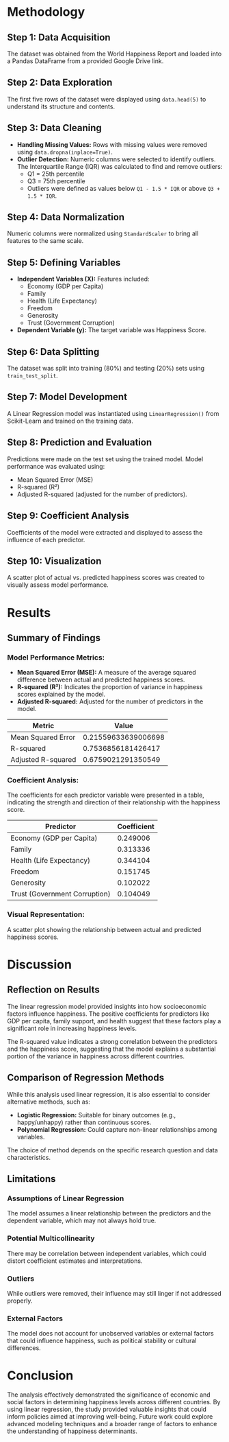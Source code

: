 # Methodology

## Step 1: Data Acquisition
The dataset was obtained from the World Happiness Report and loaded into a Pandas DataFrame from a provided Google Drive link.

## Step 2: Data Exploration
The first five rows of the dataset were displayed using `data.head(5)` to understand its structure and contents.

## Step 3: Data Cleaning

- **Handling Missing Values:** Rows with missing values were removed using `data.dropna(inplace=True)`.
- **Outlier Detection:** Numeric columns were selected to identify outliers. The Interquartile Range (IQR) was calculated to find and remove outliers:
  - Q1 = 25th percentile
  - Q3 = 75th percentile
  - Outliers were defined as values below `Q1 - 1.5 * IQR` or above `Q3 + 1.5 * IQR`.

## Step 4: Data Normalization
Numeric columns were normalized using `StandardScaler` to bring all features to the same scale.

## Step 5: Defining Variables

- **Independent Variables (X):** Features included:
  - Economy (GDP per Capita)
  - Family
  - Health (Life Expectancy)
  - Freedom
  - Generosity
  - Trust (Government Corruption)
- **Dependent Variable (y):** The target variable was Happiness Score.

## Step 6: Data Splitting
The dataset was split into training (80%) and testing (20%) sets using `train_test_split`.

## Step 7: Model Development
A Linear Regression model was instantiated using `LinearRegression()` from Scikit-Learn and trained on the training data.

## Step 8: Prediction and Evaluation
Predictions were made on the test set using the trained model. Model performance was evaluated using:
  - Mean Squared Error (MSE)
  - R-squared (R²)
  - Adjusted R-squared (adjusted for the number of predictors).

## Step 9: Coefficient Analysis
Coefficients of the model were extracted and displayed to assess the influence of each predictor.

## Step 10: Visualization
A scatter plot of actual vs. predicted happiness scores was created to visually assess model performance.

# Results

## Summary of Findings

### Model Performance Metrics:
- **Mean Squared Error (MSE):** A measure of the average squared difference between actual and predicted happiness scores.
- **R-squared (R²):** Indicates the proportion of variance in happiness scores explained by the model.
- **Adjusted R-squared:** Adjusted for the number of predictors in the model.

| Metric                 | Value              |
|------------------------|--------------------|
| Mean Squared Error     | 0.21559633639006698 |
| R-squared              | 0.7536856181426417  |
| Adjusted R-squared     | 0.6759021291350549  |

### Coefficient Analysis:
The coefficients for each predictor variable were presented in a table, indicating the strength and direction of their relationship with the happiness score.

| Predictor                   | Coefficient |
|-----------------------------|-------------|
| Economy (GDP per Capita)    | 0.249006    |
| Family                      | 0.313336    |
| Health (Life Expectancy)    | 0.344104    |
| Freedom                     | 0.151745    |
| Generosity                  | 0.102022    |
| Trust (Government Corruption) | 0.104049 |

### Visual Representation:
A scatter plot showing the relationship between actual and predicted happiness scores.

# Discussion

## Reflection on Results
The linear regression model provided insights into how socioeconomic factors influence happiness. The positive coefficients for predictors like GDP per capita, family support, and health suggest that these factors play a significant role in increasing happiness levels.

The R-squared value indicates a strong correlation between the predictors and the happiness score, suggesting that the model explains a substantial portion of the variance in happiness across different countries.

## Comparison of Regression Methods
While this analysis used linear regression, it is also essential to consider alternative methods, such as:
- **Logistic Regression:** Suitable for binary outcomes (e.g., happy/unhappy) rather than continuous scores.
- **Polynomial Regression:** Could capture non-linear relationships among variables.

The choice of method depends on the specific research question and data characteristics.

## Limitations

### Assumptions of Linear Regression
The model assumes a linear relationship between the predictors and the dependent variable, which may not always hold true.

### Potential Multicollinearity
There may be correlation between independent variables, which could distort coefficient estimates and interpretations.

### Outliers
While outliers were removed, their influence may still linger if not addressed properly.

### External Factors
The model does not account for unobserved variables or external factors that could influence happiness, such as political stability or cultural differences.

# Conclusion
The analysis effectively demonstrated the significance of economic and social factors in determining happiness levels across different countries. By using linear regression, the study provided valuable insights that could inform policies aimed at improving well-being. Future work could explore advanced modeling techniques and a broader range of factors to enhance the understanding of happiness determinants.
